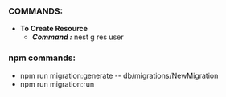 ### COMMANDS: 
  - **To Create Resource**
    - ***Command :*** nest g res user





### npm commands:
  - npm run migration:generate -- db/migrations/NewMigration
  - npm run migration:run